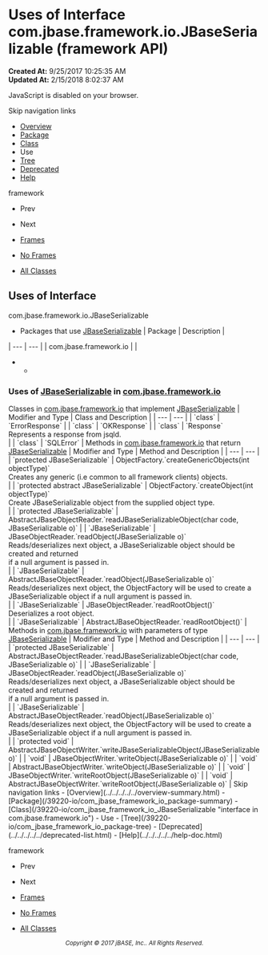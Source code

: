 # Uses of Interface com.jbase.framework.io.JBaseSerializable (framework   API)

**Created At:** 9/25/2017 10:25:35 AM  
**Updated At:** 2/15/2018 8:02:37 AM  

<script type="text/javascript"><!--
    try {
        if (location.href.indexOf('is-external=true') == -1) {
            parent.document.title="Uses of Interface com.jbase.framework.io.JBaseSerializable (framework   API)";
        }
    }
    catch(err) {
    }
//--></script><noscript><div>JavaScript is disabled on your browser.</div></noscript><!-- ========= START OF TOP NAVBAR ======= -->
<!--   -->
Skip navigation links
<!--   -->
- [Overview](../../../../../overview-summary.html)
- [Package](/39220-io/com_jbase_framework_io_package-summary)
- [Class](/39220-io/com_jbase_framework_io_JBaseSerializable "interface in com.jbase.framework.io")
- Use
- [Tree](/39220-io/com_jbase_framework_io_package-tree)
- [Deprecated](../../../../../deprecated-list.html)
- [Help](../../../../../help-doc.html)


framework <br>

- Prev
- Next


- [Frames](../../../../../index.html?com/jbase/framework/io/class-use//39223-class-use/com_jbase_framework_io_class-use_JBaseSerializable)
- [No Frames](/39223-class-use/com_jbase_framework_io_class-use_JBaseSerializable)


- [All Classes](../../../../../allclasses-noframe.html)


<script type="text/javascript"><!--
  allClassesLink = document.getElementById("allclasses_navbar_top");
  if(window==top) {
    allClassesLink.style.display = "block";
  }
  else {
    allClassesLink.style.display = "none";
  }
  //--></script>
<!--   -->
<!-- ========= END OF TOP NAVBAR ========= -->
## Uses of Interface
com.jbase.framework.io.JBaseSerializable

- <caption><span>Packages that use <a href="/39220-io/com_jbase_framework_io_JBaseSerializable" title="interface in com.jbase.framework.io">JBaseSerializable</a></span><span class="tabEnd"> </span></caption>| Package | Description |
| --- | --- |
| com.jbase.framework.io |   |
- - <!--   -->
### Uses of [JBaseSerializable](/39220-io/com_jbase_framework_io_JBaseSerializable "interface in com.jbase.framework.io") in [com.jbase.framework.io](/39220-io/com_jbase_framework_io_package-summary)


<caption><span>Classes in <a href="/39220-io/com_jbase_framework_io_package-summary">com.jbase.framework.io</a> that implement <a href="/39220-io/com_jbase_framework_io_JBaseSerializable" title="interface in com.jbase.framework.io">JBaseSerializable</a></span><span class="tabEnd"> </span></caption>| Modifier and Type | Class and Description |
| --- | --- |
| `class` | `ErrorResponse`  |
| `class` | `OKResponse`  |
| `class` | `Response`<br>Represents a response from jsqld.<br> |
| `class` | `SQLError`  |



<caption><span>Methods in <a href="/39220-io/com_jbase_framework_io_package-summary">com.jbase.framework.io</a> that return <a href="/39220-io/com_jbase_framework_io_JBaseSerializable" title="interface in com.jbase.framework.io">JBaseSerializable</a></span><span class="tabEnd"> </span></caption>| Modifier and Type | Method and Description |
| --- | --- |
| `protected JBaseSerializable` | ObjectFactory.`createGenericObjects(int objectType)`<br>Creates any generic (i.e common to all framework clients) objects.<br> |
| `protected abstract JBaseSerializable` | ObjectFactory.`createObject(int objectType)`<br>Create JBaseSerializable object from the supplied object type.<br> |
| `protected JBaseSerializable` | AbstractJBaseObjectReader.`readJBaseSerializableObject(char code,<br>                           JBaseSerializable o)`  |
| `JBaseSerializable` | JBaseObjectReader.`readObject(JBaseSerializable o)`<br>Reads/deserializes next object, a JBaseSerializable object should be created and returned<br> if a null argument is passed in.<br> |
| `JBaseSerializable` | AbstractJBaseObjectReader.`readObject(JBaseSerializable o)`<br>Reads/deserializes next object, the ObjectFactory will be used to create a<br> JBaseSerializable object if a null argument is passed in.<br> |
| `JBaseSerializable` | JBaseObjectReader.`readRootObject()`<br>Deserializes a root object.<br> |
| `JBaseSerializable` | AbstractJBaseObjectReader.`readRootObject()`  |



<caption><span>Methods in <a href="/39220-io/com_jbase_framework_io_package-summary">com.jbase.framework.io</a> with parameters of type <a href="/39220-io/com_jbase_framework_io_JBaseSerializable" title="interface in com.jbase.framework.io">JBaseSerializable</a></span><span class="tabEnd"> </span></caption>| Modifier and Type | Method and Description |
| --- | --- |
| `protected JBaseSerializable` | AbstractJBaseObjectReader.`readJBaseSerializableObject(char code,<br>                           JBaseSerializable o)`  |
| `JBaseSerializable` | JBaseObjectReader.`readObject(JBaseSerializable o)`<br>Reads/deserializes next object, a JBaseSerializable object should be created and returned<br> if a null argument is passed in.<br> |
| `JBaseSerializable` | AbstractJBaseObjectReader.`readObject(JBaseSerializable o)`<br>Reads/deserializes next object, the ObjectFactory will be used to create a<br> JBaseSerializable object if a null argument is passed in.<br> |
| `protected void` | AbstractJBaseObjectWriter.`writeJBaseSerializableObject(JBaseSerializable o)`  |
| `void` | JBaseObjectWriter.`writeObject(JBaseSerializable o)`  |
| `void` | AbstractJBaseObjectWriter.`writeObject(JBaseSerializable o)`  |
| `void` | JBaseObjectWriter.`writeRootObject(JBaseSerializable o)`  |
| `void` | AbstractJBaseObjectWriter.`writeRootObject(JBaseSerializable o)`  |
<!-- ======= START OF BOTTOM NAVBAR ====== -->
<!--   -->
Skip navigation links
<!--   -->
- [Overview](../../../../../overview-summary.html)
- [Package](/39220-io/com_jbase_framework_io_package-summary)
- [Class](/39220-io/com_jbase_framework_io_JBaseSerializable "interface in com.jbase.framework.io")
- Use
- [Tree](/39220-io/com_jbase_framework_io_package-tree)
- [Deprecated](../../../../../deprecated-list.html)
- [Help](../../../../../help-doc.html)


framework <br>

- Prev
- Next


- [Frames](../../../../../index.html?com/jbase/framework/io/class-use//39223-class-use/com_jbase_framework_io_class-use_JBaseSerializable)
- [No Frames](/39223-class-use/com_jbase_framework_io_class-use_JBaseSerializable)


- [All Classes](../../../../../allclasses-noframe.html)


<script type="text/javascript"><!--
  allClassesLink = document.getElementById("allclasses_navbar_bottom");
  if(window==top) {
    allClassesLink.style.display = "block";
  }
  else {
    allClassesLink.style.display = "none";
  }
  //--></script>
<!--   -->
<!-- ======== END OF BOTTOM NAVBAR ======= -->
<small>			<center>			<i>Copyright © 2017 jBASE, Inc.. All Rights Reserved.</i>		</center></small>
